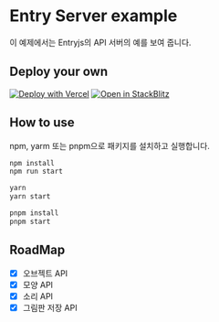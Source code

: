 # Entry Server example

이 예제에서는 Entryjs의 API 서버의 예를 보여 줍니다.

## Deploy your own

[![Deploy with Vercel](https://vercel.com/button)](https://vercel.com/new/clone?repository-url=https://github.com/entrylabs/example/tree/main/server&project-name=entryjs-server&repository-name=entryjs-server)
[![Open in StackBlitz](https://developer.stackblitz.com/img/open_in_stackblitz.svg)](https://stackblitz.com/github/entrylabs/example/tree/main/server)

## How to use

npm, yarm 또는 pnpm으로 패키지를 설치하고 실행합니다.

```bash
npm install
npm run start
```

```bash
yarn
yarn start
```

```bash
pnpm install
pnpm start
```

## RoadMap

-   [x] 오브젝트 API
-   [x] 모양 API
-   [x] 소리 API
-   [x] 그림판 저장 API
